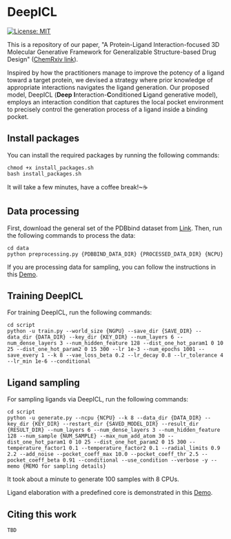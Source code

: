 # DeepICL

[//]: # (Badges)
[![License: MIT](https://img.shields.io/badge/License-MIT-yellow.svg)](https://opensource.org/licenses/MIT)

This is a repository of our paper, "A Protein-Ligand Interaction-focused 3D Molecular Generative Framework for Generalizable Structure-based Drug Design" ([ChemRxiv link](https://chemrxiv.org/engage/chemrxiv/article-details/6482d9dbbe16ad5c57af1937#)).

Inspired by how the practitioners manage to improve the potency of a ligand toward a target protein, we devised a strategy where prior knowledge of appropriate interactions navigates the ligand generation.
Our proposed model, DeepICL (**Deep** **I**nteraction-**C**onditioned **L**igand generative model), employs an interaction condition that captures the local pocket environment to precisely control the generation process of a ligand inside a binding pocket.


## Install packages
You can install the required packages by running the following commands:
```
chmod +x install_packages.sh
bash install_packages.sh
```
It will take a few minutes, have a coffee break!~☕️

## Data processing
First, download the general set of the PDBbind dataset from [Link](http://www.pdbbind.org.cn/).
Then, run the following commands to process the data:
```
cd data
python preprocessing.py {PDBBIND_DATA_DIR} {PROCESSED_DATA_DIR} {NCPU}
```
If you are processing data for sampling, you can follow the instructions in this [Demo](https://drive.google.com/file/d/10uxhu7vUuEkefOe7yb2FeE-6Ekdfp8qR/view?usp=sharing).


## Training DeepICL
For training DeepICL, run the following commands:
```
cd script
python -u train.py --world_size {NGPU} --save_dir {SAVE_DIR} --data_dir {DATA_DIR} --key_dir {KEY_DIR} --num_layers 6 --num_dense_layers 3 --num_hidden_feature 128 --dist_one_hot_param1 0 10 25 --dist_one_hot_param2 0 15 300 --lr 1e-3 --num_epochs 1001 --save_every 1 --k 8 --vae_loss_beta 0.2 --lr_decay 0.8 --lr_tolerance 4 --lr_min 1e-6 --conditional
```

## Ligand sampling
For sampling ligands via DeepICL, run the following commands:
```
cd script
python -u generate.py --ncpu {NCPU} --k 8 --data_dir {DATA_DIR} --key_dir {KEY_DIR} --restart_dir {SAVED_MODEL_DIR} --result_dir {RESULT_DIR} --num_layers 6 --num_dense_layers 3 --num_hidden_feature 128 --num_sample {NUM_SAMPLE} --max_num_add_atom 30 --dist_one_hot_param1 0 10 25 --dist_one_hot_param2 0 15 300 --temperature_factor1 0.1 --temperature_factor2 0.1 --radial_limits 0.9 2.2 --add_noise --pocket_coeff_max 10.0 --pocket_coeff_thr 2.5 --pocket_coeff_beta 0.91 --conditional --use_condition --verbose -y --memo {MEMO for sampling details}
```

It took about a minute to generate 100 samples with 8 CPUs.

Ligand elaboration with a predefined core is demonstrated in this [Demo](https://drive.google.com/file/d/10uxhu7vUuEkefOe7yb2FeE-6Ekdfp8qR/view?usp=sharing).


## Citing this work
```
TBD
```
